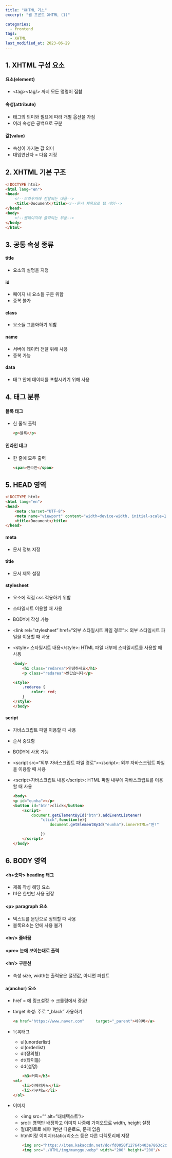 ```yaml
---
title: "XHTML 기초"
excerpt: "웹 프론트 XHTML (1)"

categories:
  - frontend
tags:
  - XHTML
last_modified_at: 2023-06-29
---  
```


## **1. XHTML 구성 요소** ##
#### 요소(element) ####
* \<tag\>\<tag/\> 까지 모든 명령어 집합

#### 속성(attribute) ####
* 태그의 의미와 필요에 따라 개별 옵션을 가짐
* 여러 속성은 공백으로 구분

#### 값(value) ####
* 속성이 가지는 값 의미
* 대입연산자 = 다음 지정  
    
## **2. XHTML 기본 구조** ##
```html
<!DOCTYPE html>
<html lang="en">
<head>
    <!--브라우저에 전달되는 내용-->
    <title>Document</title><!--문서 제목으로 탭 네임-->
</head>
<body>
    <!--웹페이지에 출력되는 부분-->
</body>
</html>
```
    
## **3. 공통 속성 종류** ##
#### title ####
* 요소의 설명을 지정

#### id ####
* 페이지 내 요소들 구분 위함
* 중복 불가

#### class ####
* 요소들 그룹화하기 위함

#### name ####
* 서버에 데이터 전달 위해 사용
* 중복 가능

#### data ####
* 태그 안에 데이터를 포함시키기 위해 사용  
    
## **4. 태그 분류** ##
#### 블록 태그 ####
* 한 줄씩 출력

    ```html
    <p>블록</p>
    ```

#### 인라인 태그 ####
* 한 줄에 모두 출력

    ```html
    <span>인라인</span>
    ```  

## **5. HEAD 영역** ##

```html
<!DOCTYPE html>
<html lang="en">
<head>
    <meta charset="UTF-8">
    <meta name="viewport" content="width=device-width, initial-scale=1.0">
    <title>Document</title>
</head>
```

#### meta ####
* 문서 정보 지정

#### title ####
* 문서 제목 설정

#### stylesheet ####
* 요소에 직접 css 적용하기 위함
* 스타일시트 이용할 때 사용
* BODY에 작성 가능
* \<link rel=“stylesheet” href=“외부 스타일시트 파일 경로”\>: 외부 스타일시트 파일을 이용할 때 사용
* \<style\> 스타일시트 내용\</style\>: HTML 파일 내부에 스타일시트를 사용할 때 사용

    ```html
    <body>
        <h1 class="redarea">안녕하세요</h1>
        <p class="redarea">반갑습니다</p>

    <style>
        .redarea {
            color: red;
        }
    </style>
    </body>
    ```

#### script ####
* 자바스크립트 파일 이용할 때 사용
* 순서 중요함
* BODY에 사용 가능
* \<script src=“외부 자바스크립트 파일 경로”\>\</script\>: 외부 자바스크립트 파일을 이용할 때 사용
* \<script\>자바스크립트 내용\</script\>: HTML 파일 내부에 자바스크립트를 이용할 때 사용

    ```html
    <body>
    <p id="eunha"></p>
    <button id="btn">click</button>
        <script>
            document.getElementById("btn").addEventListener(
                "click",function(e){
                    document.getElementById("eunha").innerHTML="짠!"

                })
        </script>
    </body>
    ```

## **6. BODY 영역** ##

#### \<h+숫자\> heading 태그 ####
* 제목 작성 헤딩 요소
* h1은 한번만 사용 권장

#### \<p\> paragraph 요소 ####
* 텍스트를 문단으로 정의할 때 사용
* 블록요소는 안에 사용 불가

#### \<br/\> 줄바꿈 ####

#### \<pre\> 눈에 보이는대로 출력 ####

#### \<hr/\> 구분선 ####
*  속성 size, width는 출력용은 절댓값, 아니면 퍼센트

#### a(anchor) 요소 ####
* href = 에 링크설정 → 크롤링에서 중요!
* target 속성: 주로 “_black” 사용하기

    ```html
    <a href="https://www.naver.com"     target="_parent">네이버</a>
    ```
* 목록태그
    - ul(unorderlist)
    - ol(orderlist)
    - dl(정의형)
    - dt(타이틀)
    - dd(설명)

    ```html
        <h3>커피</h3>
    <ol>
        <li>아메리카노</li>
        <li>카푸치노</li>
    </ol>
    ```

* 이미지 
    - \<img src=”” alt=”대체텍스트”/\>
    - src는 영역만 배정하고 이미지 나중에 가져오므로 width, height 설정
    - 절대경로로 해야 1번만 다운로드, 문제 없음
    - html이랑 이미지/static/리소스 등은 다른 디렉토리에 저장

    ```html
        <img src="https://item.kakaocdn.net/do/fd0050f12764b403e7863c2c03cd4d2d7154249a3890514a43687a85e6b6cc82" width="200" height="200"/>
        <img src="./HTML/img/manggu.webp" width="200" height="200"/>
    ```
    